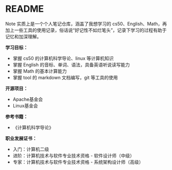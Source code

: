 # README

Note 实质上是一个个人笔记仓库，涵盖了我想学习的 cs50、English、Math，再加上一些工具的使用记录，俗话说“好记性不如烂笔头”，记录下学习的过程有助于记忆和加深理解。

**学习目标：**  
* 掌握 cs50 的计算机科学导论、linux 等计算机知识  
* 掌握 English 的音标、单词、语法，具备英语听说读写能力  
* 掌握 Math 的基本计算能力  
* 掌握 tool 的 markdown 文档编写，git 等工具的使用  

**开源项目：**  
* Apache基金会  
* Linux基金会  

**参考书籍：**  
* 《计算机科学导论》  

**职业发展证书：**  
* 入门：计算机二级  
* 进阶：计算机技术与软件专业技术资格 - 软件设计师（中级）  
* 专家：计算机技术与软件专业技术资格 - 系统架构设计师（高级）  